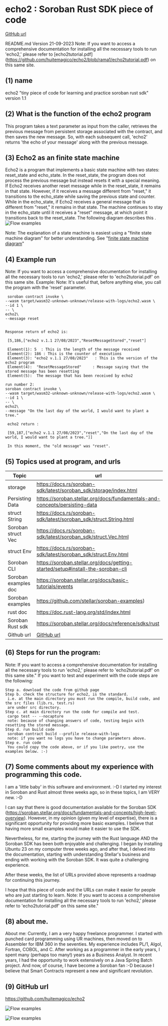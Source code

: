 # echo2 : Soroban Rust SDK piece of code

[GitHub url](https://github.com/huitemagico/echo2)

  README.md Version 21-09-2023
  Note: If you want to access a comprehensive documentation for installing all the necessary tools to run 'echo2,' 
  please refer to [echo2tutorial.pdf] (https://github.com/huitemagico/echo2/blob/rama1/echo2tutorial.pdf)  on this same site.
  
##  (1) name 
  echo2 "tiny piece of code for learning and practice soroban rust sdk"
  version 1.1 
  

##  (2) What is the function of the echo2 program
This program takes a text parameter as input from the caller, retrieves the previous message from 
persistent storage associated with the contract, and then saves the new message. 
So, with each subsequent call, 'echo2' returns 'the echo of your message' along with the previous message.


## (3) Echo2 as an finite state machine
Echo2 is a program that implements a basic state machine with two states: reset_state and echo_state. 
In the reset_state, the program does not process the previous message but instead resets it with a special meaning. 
If Echo2 receives another reset message while in the reset_state, it remains in that state. 
However, if it receives a message different from "reset," it transitions to the echo_state while saving the previous state and counter.
While in the echo_state, if Echo2 receives a general message that is different from "reset," it remains in that state. 
The machine continues to stay in the echo_state until it receives a "reset" message, at which point it transitions back to the reset_state.
The following diagram describes this
.
![Flow examples](echo2state99.png)

Note: The explanation of a state machine is easiest using a "finite state machine diagram" for better understanding.
See "[finite state machine diagram](https://en.wikipedia.org/wiki/Finite-state_machine)" 


## (4) Example run	
Note: If you want to access a comprehensive documentation for installing all the necessary tools to run 'echo2,' please refer to 'echo2tutorial.pdf' on this same site.
	 Example:
	 Note: It's useful that, before anything else, you call the program with the 'reset' parameter.
	 
	 soroban contract invoke \
    --wasm target/wasm32-unknown-unknown/release-with-logs/echo2.wasm \
    --id 1 \
    -- \
    echo2\
    --message reset
	
	
	Response return of echo2 is:
	
	 [5,186,["echo2 v.1.1 27/08/2023","ResetMessageStored","reset"]
	 
	 Element(1): 5  : This is the length of the message received
	 Element(2): 186 : This is the counter of executions
	 Element(3): "echo2 v.1.1 27/08/2023"   : This is the version of the echo2 program
	 Element(4):  "ResetMessageStored"     : Message saying that the stored message has been resetting
	 Element(5):  The message that has been received by echo2
	 	   
	run number 2:	   
	soroban contract invoke \
    --wasm target/wasm32-unknown-unknown/release-with-logs/echo2.wasm \
    --id 1 \
    -- \
    echo2\
    --message "On the last day of the world, I would want to plant a tree."
	
	 echo2 return :
	 
	 [59,187,["echo2 v.1.1 27/08/2023","reset","On the last day of the world, I would want to plant a tree."]]
	 
	 In this moment, the "old message" was "reset".

 ##	 (5) Topics used at program, and urls
 | Topic    | url |
| -------- | ------- |
|  storage   | https://docs.rs/soroban-sdk/latest/soroban_sdk/storage/index.html  |
|   Persisting Data         | https://soroban.stellar.org/docs/fundamentals-and-concepts/persisting-data  |
| struct String     |https://docs.rs/soroban-sdk/latest/soroban_sdk/struct.String.html |
|Soroban struct Vec  | https://docs.rs/soroban-sdk/latest/soroban_sdk/struct.Vec.html|
|struct Env  | https://docs.rs/soroban-sdk/latest/soroban_sdk/struct.Env.html  |
|Soroban CLI  | https://soroban.stellar.org/docs/getting-started/setup#install-the-soroban-cli  |
|Soroban examples doc    | https://soroban.stellar.org/docs/basic-tutorials/events |
|Soroban examples     | https://github.com/stellar/soroban-examples) |
|rust doc     | https://doc.rust-lang.org/std/index.html|
|Soroban Rust sdk     | https://soroban.stellar.org/docs/reference/sdks/rust|
|Github url |[GitHub url](https://github.com/huitemagico/echo2)|


 ##	(6)	Steps for run the program:
 Note: If you want to access a comprehensive documentation for installing all the necessary tools to run 'echo2,' please refer to 'echo2tutorial.pdf' on this same site."
	If you want to test and experiment with the code steps are the following:
	
	Step a. download the code from github page
	Step b. check the structure for echo2, is the standard.
	 i.e. at the main directory you must run the compile, build code, and the src files (lib.rs, test.rs) 
	 are under src directory.
    Step c. at main directory run the code for compile and test.
	 cargo test -- --nocapture
     note: because of changing answers of code, testing begin with resetting the stored message.
    Step d. run build code
	 soroban contract build --profile release-with-logs
	 note: if you want no logs you have to change parameters above.
    Step e. run code
	 You could copy the code above, or if you like poetry, use the examples below. :-)
	 

## (7) Some comments about my experience with programming this code.
I am a 'little baby' in this software and environment. :-D
I started my interest in Soroban and Rust almost three weeks ago, so in these topics, I am VERY new. :-D

I can say that there is good documentation available for the Soroban SDK (https://soroban.stellar.org/docs/fundamentals-and-concepts/high-level-overview). 
However, in my opinion (given my level of expertise), there is a significant opportunity for providing more basic examples. 
I believe that having more small examples would make it easier to use the SDK.

Nevertheless, for me, starting the journey with the Rust language AND the Soroban SDK has been both enjoyable and challenging. 
I began by installing Ubuntu 23 on my computer three weeks ago, and after that, I delved into the documentation, 
starting with understanding Stellar's business and ending with working with the Soroban SDK. 
It was quite a challenging experience.

After these weeks, the list of URLs provided above represents a roadmap for continuing this journey.

I hope that this piece of code and the URLs can make it easier for people who are just starting to learn.
Note: If you want to access a comprehensive documentation for installing all the necessary tools to run 'echo2,' please refer to 'echo2tutorial.pdf' on this same site."

	 
##	 (8) about me.
About me:
Currently, I am a very happy freelance programmer. 
I started with punched card programming using UR machines, then moved on to Assembler for IBM 360 in the seventies. 
My experience includes PL/1, Algol, Fortran, COBOL, and C.
After working as a programmer in the early years, I spent many (perhaps too many!) years as a Business Analyst. 
In recent years, I had the opportunity to work extensively on a Java Spring Batch project.
And now, of course, I have become a Soroban fan :-D because I believe that Smart Contracts represent a new and significant revolution.
	 
##	 (9) GitHub url
https://github.com/huitemagico/echo2


![Flow examples](echo2scheme.png)

![Flow examples](echo2seqdiag.png)
